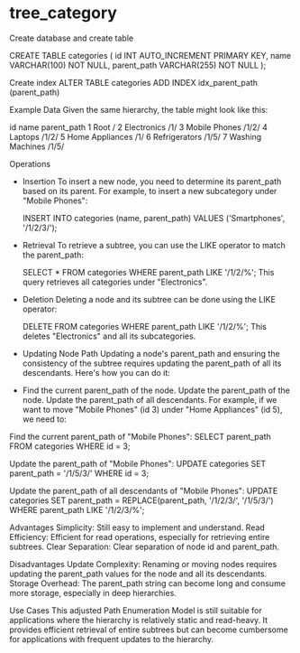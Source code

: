 # tree_category


Create database and create table

CREATE TABLE categories (
    id INT AUTO_INCREMENT PRIMARY KEY,
    name VARCHAR(100) NOT NULL,
    parent_path VARCHAR(255) NOT NULL
);

Create index
ALTER TABLE categories ADD INDEX idx_parent_path (parent_path)

Example Data
Given the same hierarchy, the table might look like this:

id	name	            parent_path
1	Root	            /
2	Electronics	        /1/
3	Mobile Phones	    /1/2/
4	Laptops	            /1/2/
5	Home Appliances	    /1/
6	Refrigerators	    /1/5/
7	Washing Machines	/1/5/

Operations

- Insertion
To insert a new node, you need to determine its parent_path based on its parent. For example, to insert a new subcategory under "Mobile Phones":

    INSERT INTO categories (name, parent_path)
    VALUES ('Smartphones', '/1/2/3/');

- Retrieval
To retrieve a subtree, you can use the LIKE operator to match the parent_path:

    SELECT * FROM categories WHERE parent_path LIKE '/1/2/%';
This query retrieves all categories under "Electronics".

- Deletion
Deleting a node and its subtree can be done using the LIKE operator:

    DELETE FROM categories WHERE parent_path LIKE '/1/2/%';
This deletes "Electronics" and all its subcategories.

- Updating Node Path
Updating a node's parent_path and ensuring the consistency of the subtree requires updating the parent_path of all its descendants. Here's how you can do it:

- Find the current parent_path of the node.
Update the parent_path of the node.
Update the parent_path of all descendants.
For example, if we want to move "Mobile Phones" (id 3) under "Home Appliances" (id 5), we need to:

Find the current parent_path of "Mobile Phones":
    SELECT parent_path FROM categories WHERE id = 3;

Update the parent_path of "Mobile Phones":
    UPDATE categories SET parent_path = '/1/5/3/' WHERE id = 3;

Update the parent_path of all descendants of "Mobile Phones":
    UPDATE categories
    SET parent_path = REPLACE(parent_path, '/1/2/3/', '/1/5/3/')
    WHERE parent_path LIKE '/1/2/3/%';


Advantages
Simplicity: Still easy to implement and understand.
Read Efficiency: Efficient for read operations, especially for retrieving entire subtrees.
Clear Separation: Clear separation of node id and parent_path.

Disadvantages
Update Complexity: Renaming or moving nodes requires updating the parent_path values for the node and all its descendants.
Storage Overhead: The parent_path string can become long and consume more storage, especially in deep hierarchies.

Use Cases
This adjusted Path Enumeration Model is still suitable for applications where the hierarchy is relatively static and read-heavy. It provides efficient retrieval of entire subtrees but can become cumbersome for applications with frequent updates to the hierarchy.
